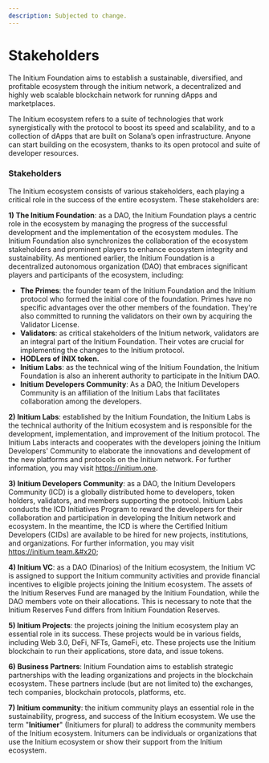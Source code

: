 ```yaml
---
description: Subjected to change.
---
```


# Stakeholders

The Initium Foundation aims to establish a sustainable, diversified, and profitable ecosystem through the initium network, a decentralized and highly web scalable blockchain network for running dApps and marketplaces.&#x20;

The Initium ecosystem refers to a suite of technologies that work synergistically with the protocol to boost its speed and scalability, and to a collection of dApps that are built on Solana’s open infrastructure. Anyone can start building on the ecosystem, thanks to its open protocol and suite of developer resources.

### Stakeholders

The Initium ecosystem consists of various stakeholders, each playing a critical role in the success of the entire ecosystem. These stakeholders are:

**1) The Initium Foundation**: as a DAO, the Initium Foundation plays a centric role in the ecosystem by managing the progress of the successful development and the implementation of the ecosystem modules. The Initium Foundation also synchronizes the collaboration of the ecosystem stakeholders and prominent players to enhance ecosystem integrity and sustainability. As mentioned earlier, the Initium Foundation is a decentralized autonomous organization (DAO) that embraces significant players and participants of the ecosystem, including:

* **The Primes**: the founder team of the Initium Foundation and the Initium protocol who formed the initial core of the foundation. Primes have no specific advantages over the other members of the foundation. They're also committed to running the validators on their own by acquiring the Validator License.&#x20;
* **Validators**: as critical stakeholders of the Initium network, validators are an integral part of the Initium Foundation. Their votes are crucial for implementing the changes to the Initium protocol.&#x20;
* **HODLers of INIX token.**
* &#x20;**Initium Labs**: as the technical wing of the Initium Foundation, the Initium Foundation is also an inherent authority to participate in the Initium DAO.&#x20;
* **Initium Developers Community**: As a DAO, the Initium Developers Community is an affiliation of the Initium Labs that facilitates collaboration among the developers.&#x20;

**2) Initium Labs**: established by the Initium Foundation, the Initium Labs is the technical authority of the Initium ecosystem and is responsible for the development, implementation, and improvement of the Initium protocol. The Initium Labs interacts and cooperates with the developers joining the Initium Developers' Community to elaborate the innovations and development of the new platforms and protocols on the Initium network. For further information, you may visit https://initium.one.

**3) Initium Developers Community**: as a DAO, the Initium Developers Community (ICD) is a globally distributed home to developers, token holders, validators, and members supporting the protocol. Initium Labs conducts the ICD Initiatives Program to reward the developers for their collaboration and participation in developing the Initium network and ecosystem. In the meantime, the ICD is where the Certified Initium Developers (CIDs) are available to be hired for new projects, institutions, and organizations. For further information, you may visit https://initium.team.&#x20;

**4) Initium VC**: as a DAO (Dinarios) of the Initium ecosystem, the Initium VC is assigned to support the Initium community activities and provide financial incentives to eligible projects joining the Initium ecosystem. The assets of the Initium Reserves Fund are managed by the Initium Foundation, while the DAO members vote on their allocations. This is necessary to note that the Initium Reserves Fund differs from Initium Foundation Reserves.&#x20;

**5) Initium Projects**: the projects joining the Initium ecosystem play an essential role in its success. These projects would be in various fields, including Web 3.0, DeFi, NFTs, GameFi, etc. These projects use the Initium blockchain to run their applications, store data, and issue tokens.

**6) Business Partners**: Initium Foundation aims to establish strategic partnerships with the leading organizations and projects in the blockchain ecosystem. These partners include (but are not limited to) the exchanges, tech companies, blockchain protocols, platforms, etc.   &#x20;

**7) Initium community**: the initium community plays an essential role in the sustainability, progress, and success of the Initium ecosystem. We use the term "**Initiumer**" (Initiumers for plural) to address the community members of the Initium ecosystem. Initumers can be individuals or organizations that use the Initium ecosystem or show their support from the Initium ecosystem.&#x20;
